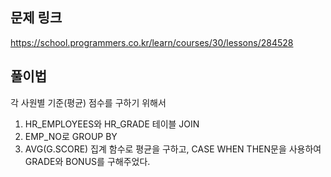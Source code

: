 ## 문제 링크

https://school.programmers.co.kr/learn/courses/30/lessons/284528

## 풀이법

각 사원별 기준(평균) 점수를 구하기 위해서

1. HR_EMPLOYEES와 HR_GRADE 테이블 JOIN
2. EMP_NO로 GROUP BY
3. AVG(G.SCORE) 집계 함수로 평균을 구하고, CASE WHEN THEN문을 사용하여 GRADE와 BONUS를 구해주었다.



